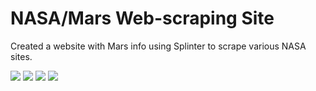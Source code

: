 # NASA/Mars Web-scraping Site

Created a website with Mars info using Splinter to scrape various NASA sites.


![](../Missions_to_Mars/App\Screenshots/Shot\1)
![](../Missions_to_Mars/App\Screenshots/Shot\2)
![](../Missions_to_Mars/App\Screenshots/Shot\3)
![](../Missions_to_Mars/App\Screenshots/Shot%\4)

